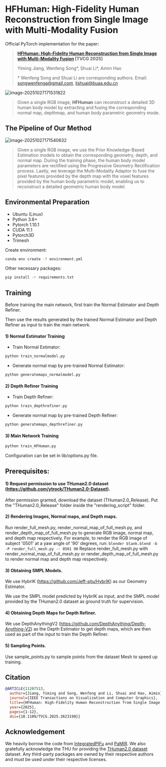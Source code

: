 # HFHuman: High-Fidelity Human Reconstruction from Single Image with Multi-Modality Fusion
Official PyTorch implementation for the paper:

> **[HFHuman: High-Fidelity Human Reconstruction from Single Image with Multi-Modality Fusion](https://ieeexplore.ieee.org/abstract/document/11207513/) [TVCG 2025]**
>
> Yiming Jiang, Wenfeng Song\*,  Shuai Li\*, Aimin Hao
>
> \* Wenfeng Song and Shuai Li are corresponding authors. Email: songwenfenga@gmail.com, lishuai@buaa.edu.cn



![image-20251027171531822](https://pic-jym.oss-cn-beijing.aliyuncs.com/img/image-20251027171531822.png)

> Given a single RGB image, **HFHuman** can reconstruct a detailed 3D human body model by extracting and fusing the corresponding normal map, depthmap,  and  human  body  parametric  geometry  mode.



## The Pipeline of Our Method

![image-20251027171540632](https://pic-jym.oss-cn-beijing.aliyuncs.com/img/image-20251027171540632.png)

> Given a single RGB image, we use the Prior Knowledge-Based Estimation models to obtain the corresponding geometry, depth,  and  normal  map.  During  the  training  phase,  the  human  body  model  parameters  are  rectified  using  the  Progressive  Geometry  Rectification  process. Lastly,  we  leverage  the  Multi-Modality  Adaptor  to  fuse  the  pixel  features  provided  by  the  depth  map  with  the  voxel  features  provided  by  the  human  body parametric model, enabling us to reconstruct a detailed geometric human body model.



## Environmental Preparation

- Ubuntu (Linux)
- Python 3.6+
- Pytorch 1.10.1
- CUDA 11.1
- Pytorch3D
- Trimesh

Create environment:

```bash
conda env create -f environment.yml
```

Other necessary packages:
```bash
pip install -r requirements.txt
```



## Training
Before training the main network, first train the Normal Estimator and Depth Refiner. 

Then use the results generated by the trained Normal Estimator and Depth Refiner as input to train the main network.

#### 1) Normal Estimator Training

* Train Normal Estimator:

```bash
python train_normalmodel.py
```
* Generate normal map by pre-trained Normal Estimator:

```bash
python generatemaps_normalmodel.py
```

#### 2) Depth Refiner Training

* Train Depth Refiner:

```bash
python train_depthrefiner.py
```
* Generate normal map by pre-trained Depth Refiner:

```bash
python generatemaps_depthrefiner.py
```

#### 3) Main Network Training

```bash
python train_HFHuman.py
```
Configuration can be set in lib/options.py file. 



## Prerequisites:
#### 1) Request permission to use THuman2.0 dataset (https://github.com/ytrock/THuman2.0-Dataset). 
After permission granted, download the dataset (THuman2.0_Release). Put the "THuman2.0_Release" folder inside the "rendering_script" folder. 

#### 2) Rendering Images, Normal maps, and Depth maps.
Run render_full_mesh.py, render_normal_map_of_full_mesh.py, and render_depth_map_of_full_mesh.py to generate RGB image, normal map, and depth map respectively. For example, to render the RGB image of subject '0501' at a yaw angle of '90' degrees, run: 
`blender blank.blend -b -P render_full_mesh.py -- 0501 90`
Replace render_full_mesh.py with render_normal_map_of_full_mesh.py or render_depth_map_of_full_mesh.py to render normal map and depth map respectively. 

#### 3) Obtaining SMPL Models.
We use HybrIK (https://github.com/Jeff-sjtu/HybrIK) as our Geometry Estimator. 

We use the SMPL model predicted by HybrIK as input, and the SMPL model provided by the THuman2.0 dataset as ground truth for supervision.

#### 4) Obtaining Depth Maps for Depth Refiner.
We use DepthAnythingV2 (https://github.com/DepthAnything/Depth-Anything-V2) as the Depth Estimator to get depth maps, which are then used as part of the input to train the Depth Refiner.

#### 5) Sampling Points.
Use sample_points.py to sample points from the dataset Mesh to speed up training.



## Citation

```bibtex
@ARTICLE{11207513,
  author={Jiang, Yiming and Song, Wenfeng and Li, Shuai and Hao, Aimin},
  journal={IEEE Transactions on Visualization and Computer Graphics}, 
  title={HFHuman: High-Fidelity Human Reconstruction from Single Image with Multi-Modality Fusion}, 
  year={2025},
  pages={1-12},
  doi={10.1109/TVCG.2025.3623198}}
```



## **Acknowledgement**

We heavily borrow the code from [IntegratedPIFu](https://github.com/kcyt/IntegratedPIFu) and [PaMIR](https://github.com/ZhengZerong/PaMIR).  We also gratefully acknowledge the THU for providing the [THuman2.0 dataset](https://github.com/ytrock/THuman2.0-Dataset) dataset. Any third-party packages are owned by their respective authors and must be used under their respective licenses.
